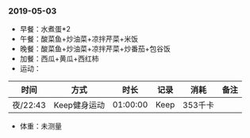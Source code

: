 ### 2019-05-03

* 早餐：水煮蛋*2
* 午餐：酸菜鱼+炒油菜+凉拌芹菜+米饭
* 晚餐：酸菜鱼+炒油菜+凉拌芹菜+炒番茄+包谷饭
* 加餐：西瓜+黄瓜+西红柿
* 运动：

时间 | 方式 | 时长 | 记录 | 消耗 | 备注 
-|-|-|-|-|-
夜/22:43|Keep健身运动|01:00:00|Keep|353千卡

* 体重：未测量